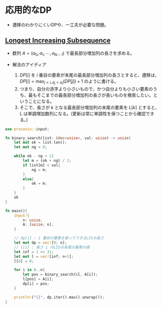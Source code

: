 <script type="text/x-mathjax-config">MathJax.Hub.Config({tex2jax:{inlineMath:[['\$','\$'],['\\(','\\)']],processEscapes:true},CommonHTML: {matchFontHeight:false}});</script>
<script type="text/javascript" async src="https://cdnjs.cloudflare.com/ajax/libs/mathjax/2.7.1/MathJax.js?config=TeX-MML-AM_CHTML"></script>

# 応用的なDP
* 遷移のわかりにくいDPや、一工夫が必要な問題。

## [Longest Increasing Subsequence](https://onlinejudge.u-aizu.ac.jp/courses/library/7/DPL/1/DPL_1_D)
* 数列 $A = (a_0, a_1, \cdots, a_{N-1})$ で最長部分増加列の長さを求める。

* 解法のアイディア
  1. $DP[i]$ を $i$ 番目の要素が末尾の最長部分増加列の長さとすると、遷移は、 $\displaystyle DP[i] = \max_{j < i, a_j < a_i}{(DP[j])} + 1$ のように書ける。
  2. つまり、自分の添字より小さいもので、かつ自分よりも小さい要素のうち、最もそこまでの最長部分増加列の長さが長いものを検索したい。ということになる。
  3. そこで、長さが $k$ となる最長部分増加列の末尾の要素を $\text{L}[k]$ とすると、 $\text{L}$ は単調増加数列になる。(更新は常に単調性を保つことから確認できる。)

```rust
use proconio::input;

fn binary_search(list: &Vec<usize>, val: usize) -> usize{
    let mut ok = list.len();
    let mut ng = 0;

    while ok - ng > 1{
        let m = (ok + ng) / 2;
        if list[m] < val{
            ng = m;
        }
        else{
            ok = m;
        }
    }
    ok
}

fn main(){
    input!{
        n: usize,
        A: [usize; n],
    }

    // dp[i] : i 番目の要素を使ってできるLISの長さ
    let mut dp = vec![0; n];
    // l[i] : 長さ i のLISの末尾の要素の値
    let inf = 1 << 31;
    let mut l = vec![inf; n+1];
    l[0] = 0;

    for i in 0..n{
        let pos = binary_search(&l, A[i]);
        l[pos] = A[i];
        dp[i] = pos;
    }

    println!("{}", dp.iter().max().unwrap());
}
```
